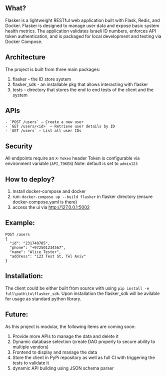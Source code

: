 What?
-----
Flasker is a lightweight RESTful web application built with Flask, Redis, and Docker.
Flasker is designed to manage user data and expose basic system health metrics.
The application validates Israeli ID numbers, enforces API token authentication, and is packaged for local development and testing via Docker Compose.

Architecture
------------
The project is built from three main packages:
1. flasker - the ID store system
2. flasker_sdk - an installable pkg that allows interacting with flasker
3. tests - directory that stores the end to end tests of the client and the system

APIs
----
``` 
- `POST /users` — Create a new user
- `GET /users/<id>` — Retrieve user details by ID
- `GET /users` — List all user IDs
``` 

Security
---------
All endpoints require an `X-Token` header
Token is configurable via environment variable (`API_TOKEN`)
Note: default is set to `admin123`


How to deploy?
-----------
1. Install docker-compose and docker
2. run: ```docker-compose up --build flasker``` in flasker directory (ensure docker-compose.yaml is there)
3. access the ui via http://127.0.0.1:5002

Example:
--------
``` 
POST /users
{
  "id": "231740705",
  "phone": "+972501234567",
  "name": "Alice Tester",
  "address": "123 Test St, Tel Aviv"
}
```

Installation:
------------
The client could be either built from source with using `pip install -e full\path\to\flasker_sdk`.
Upon installation the flasker_sdk will be avilable for usage as standard python library.

Future:
-------
As this project is modular, the following items are coming soon:
1. Provide more APIs to manage the data and delete it
2. Dynamic database selection (create DAO properly to secure ability to multiple vendors)
3. Frontend to display and manage the data
4. Store the client in PyPi repository as well as full CI with triggering the tests to validate it
5. dynamic API building using JSON schema parser